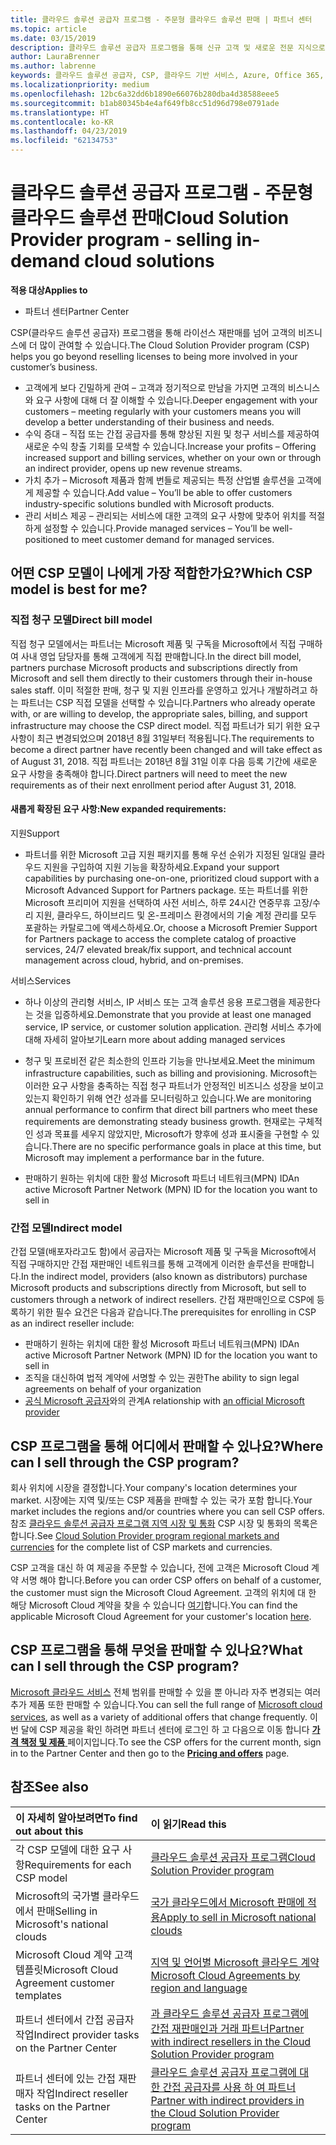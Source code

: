 ```yaml
---
title: 클라우드 솔루션 공급자 프로그램 - 주문형 클라우드 솔루션 판매 | 파트너 센터
ms.topic: article
ms.date: 03/15/2019
description: 클라우드 솔루션 공급자 프로그램을 통해 신규 고객 및 새로운 전문 지식으로 비즈니스를 성장시킬 수 있습니다.
author: LauraBrenner
ms.author: labrenne
keywords: 클라우드 솔루션 공급자, CSP, 클라우드 기반 서비스, Azure, Office 365, Dynamics, CSP 파트너, CSP에서 판매, 직접 파트너, 직접 CSP 파트너, 간접 CSP 재판매인, 직접 CSP, 간접 CSP, 직접 모델, 간접 모델, 간접 재판매인, 간접 공급자, 공급자, 배포자, 클라우드 솔루션 공급자 프로그램
ms.localizationpriority: medium
ms.openlocfilehash: 12bc6a32dd6b1890e66076b280dba4d38588eee5
ms.sourcegitcommit: b1ab80345b4e4af649fb8cc51d96d798e0791ade
ms.translationtype: HT
ms.contentlocale: ko-KR
ms.lasthandoff: 04/23/2019
ms.locfileid: "62134753"
---
```

# <a name="cloud-solution-provider-program---selling-in-demand-cloud-solutions"></a><span data-ttu-id="2ff19-104">클라우드 솔루션 공급자 프로그램 - 주문형 클라우드 솔루션 판매</span><span class="sxs-lookup"><span data-stu-id="2ff19-104">Cloud Solution Provider program - selling in-demand cloud solutions</span></span> 

<span data-ttu-id="2ff19-105">**적용 대상**</span><span class="sxs-lookup"><span data-stu-id="2ff19-105">**Applies to**</span></span>

-  <span data-ttu-id="2ff19-106">파트너 센터</span><span class="sxs-lookup"><span data-stu-id="2ff19-106">Partner Center</span></span>

<span data-ttu-id="2ff19-107">CSP(클라우드 솔루션 공급자) 프로그램을 통해 라이선스 재판매를 넘어 고객의 비즈니스에 더 많이 관여할 수 있습니다.</span><span class="sxs-lookup"><span data-stu-id="2ff19-107">The Cloud Solution Provider program (CSP) helps you go beyond reselling licenses to being more involved in your customer’s business.</span></span>
 
- <span data-ttu-id="2ff19-108">고객에게 보다 긴밀하게 관여 – 고객과 정기적으로 만남을 가지면 고객의 비스니스와 요구 사항에 대해 더 잘 이해할 수 있습니다.</span><span class="sxs-lookup"><span data-stu-id="2ff19-108">Deeper engagement with your customers – meeting regularly with your customers means you will develop a better understanding of their business and needs.</span></span>
- <span data-ttu-id="2ff19-109">수익 증대 – 직접 또는 간접 공급자를 통해 향상된 지원 및 청구 서비스를 제공하여 새로운 수익 창출 기회를 모색할 수 있습니다.</span><span class="sxs-lookup"><span data-stu-id="2ff19-109">Increase your profits – Offering increased support and billing services, whether on your own or through an indirect provider, opens up new revenue streams.</span></span>  
- <span data-ttu-id="2ff19-110">가치 추가 – Microsoft 제품과 함께 번들로 제공되는 특정 산업별 솔루션을 고객에게 제공할 수 있습니다.</span><span class="sxs-lookup"><span data-stu-id="2ff19-110">Add value – You’ll be able to offer customers industry-specific solutions bundled with Microsoft products.</span></span>
- <span data-ttu-id="2ff19-111">관리 서비스 제공 – 관리되는 서비스에 대한 고객의 요구 사항에 맞추어 위치를 적절하게 설정할 수 있습니다.</span><span class="sxs-lookup"><span data-stu-id="2ff19-111">Provide managed services – You’ll be well-positioned to meet customer demand for managed services.</span></span> 

## <a name="which-csp-model-is-best-for-me"></a><span data-ttu-id="2ff19-112">어떤 CSP 모델이 나에게 가장 적합한가요?</span><span class="sxs-lookup"><span data-stu-id="2ff19-112">Which CSP model is best for me?</span></span>

### <a name="direct-bill-model"></a><span data-ttu-id="2ff19-113">직접 청구 모델</span><span class="sxs-lookup"><span data-stu-id="2ff19-113">Direct bill model</span></span>

 <span data-ttu-id="2ff19-114">직접 청구 모델에서는 파트너는 Microsoft 제품 및 구독을 Microsoft에서 직접 구매하여 사내 영업 담당자를 통해 고객에게 직접 판매합니다.</span><span class="sxs-lookup"><span data-stu-id="2ff19-114">In the direct bill model, partners purchase Microsoft products and subscriptions directly from Microsoft and sell them directly to their customers through their in-house sales staff.</span></span> <span data-ttu-id="2ff19-115">이미 적절한 판매, 청구 및 지원 인프라를 운영하고 있거나 개발하려고 하는 파트너는 CSP 직접 모델을 선택할 수 있습니다.</span><span class="sxs-lookup"><span data-stu-id="2ff19-115">Partners who already operate with, or are willing to develop, the appropriate sales, billing, and support infrastructure may choose the CSP direct model.</span></span> <span data-ttu-id="2ff19-116">직접 파트너가 되기 위한 요구 사항이 최근 변경되었으며 2018년 8월 31일부터 적용됩니다.</span><span class="sxs-lookup"><span data-stu-id="2ff19-116">The requirements to become a direct partner have recently been changed and will take effect as of August 31, 2018.</span></span> <span data-ttu-id="2ff19-117">직접 파트너는 2018년 8월 31일 이후 다음 등록 기간에 새로운 요구 사항을 충족해야 합니다.</span><span class="sxs-lookup"><span data-stu-id="2ff19-117">Direct partners will need to meet the new requirements as of their next enrollment period after August 31, 2018.</span></span>


#### <a name="new-expanded-requirements"></a><span data-ttu-id="2ff19-118">새롭게 확장된 요구 사항:</span><span class="sxs-lookup"><span data-stu-id="2ff19-118">New expanded requirements:</span></span>

<span data-ttu-id="2ff19-119">지원</span><span class="sxs-lookup"><span data-stu-id="2ff19-119">Support</span></span>
- <span data-ttu-id="2ff19-120">파트너를 위한 Microsoft 고급 지원 패키지를 통해 우선 순위가 지정된 일대일 클라우드 지원을 구입하여 지원 기능을 확장하세요.</span><span class="sxs-lookup"><span data-stu-id="2ff19-120">Expand your support capabilities by purchasing one-on-one, prioritized cloud support with a Microsoft Advanced Support for Partners package.</span></span> <span data-ttu-id="2ff19-121">또는 파트너를 위한 Microsoft 프리미어 지원을 선택하여 사전 서비스, 하루 24시간 연중무휴 고장/수리 지원, 클라우드, 하이브리드 및 온-프레미스 환경에서의 기술 계정 관리를 모두 포괄하는 카탈로그에 액세스하세요.</span><span class="sxs-lookup"><span data-stu-id="2ff19-121">Or, choose a Microsoft Premier Support for Partners package to access the complete catalog of proactive services, 24/7 elevated break/fix support, and technical account management across cloud, hybrid, and on-premises.</span></span> 

<span data-ttu-id="2ff19-122">서비스</span><span class="sxs-lookup"><span data-stu-id="2ff19-122">Services</span></span>

- <span data-ttu-id="2ff19-123">하나 이상의 관리형 서비스, IP 서비스 또는 고객 솔루션 응용 프로그램을 제공한다는 것을 입증하세요.</span><span class="sxs-lookup"><span data-stu-id="2ff19-123">Demonstrate that you provide at least one managed service, IP service, or customer solution application.</span></span> <span data-ttu-id="2ff19-124">관리형 서비스 추가에 대해 자세히 알아보기</span><span class="sxs-lookup"><span data-stu-id="2ff19-124">Learn more about adding managed services</span></span>

- <span data-ttu-id="2ff19-125">청구 및 프로비전 같은 최소한의 인프라 기능을 만나보세요.</span><span class="sxs-lookup"><span data-stu-id="2ff19-125">Meet the minimum infrastructure capabilities, such as billing and provisioning.</span></span>
<span data-ttu-id="2ff19-126">Microsoft는 이러한 요구 사항을 충족하는 직접 청구 파트너가 안정적인 비즈니스 성장을 보이고 있는지 확인하기 위해 연간 성과를 모니터링하고 있습니다.</span><span class="sxs-lookup"><span data-stu-id="2ff19-126">We are monitoring annual performance to confirm that direct bill partners who meet these requirements are demonstrating steady business growth.</span></span> <span data-ttu-id="2ff19-127">현재로는 구체적인 성과 목표를 세우지 않았지만, Microsoft가 향후에 성과 표시줄을 구현할 수 있습니다.</span><span class="sxs-lookup"><span data-stu-id="2ff19-127">There are no specific performance goals in place at this time, but Microsoft may implement a performance bar in the future.</span></span> 

- <span data-ttu-id="2ff19-128">판매하기 원하는 위치에 대한 활성 Microsoft 파트너 네트워크(MPN) ID</span><span class="sxs-lookup"><span data-stu-id="2ff19-128">An active Microsoft Partner Network (MPN) ID for the location you want to sell in</span></span>


### <a name="indirect-model"></a><span data-ttu-id="2ff19-129">간접 모델</span><span class="sxs-lookup"><span data-stu-id="2ff19-129">Indirect model</span></span>

<span data-ttu-id="2ff19-130">간접 모델(배포자라고도 함)에서 공급자는 Microsoft 제품 및 구독을 Microsoft에서 직접 구매하지만 간접 재판매인 네트워크를 통해 고객에게 이러한 솔루션을 판매합니다.</span><span class="sxs-lookup"><span data-stu-id="2ff19-130">In the indirect model, providers (also known as distributors) purchase Microsoft products and subscriptions directly from Microsoft, but sell to customers through a network of indirect resellers.</span></span> <span data-ttu-id="2ff19-131">간접 재판매인으로 CSP에 등록하기 위한 필수 요건은 다음과 같습니다.</span><span class="sxs-lookup"><span data-stu-id="2ff19-131">The prerequisites for enrolling in CSP as an indirect reseller include:</span></span>

- <span data-ttu-id="2ff19-132">판매하기 원하는 위치에 대한 활성 Microsoft 파트너 네트워크(MPN) ID</span><span class="sxs-lookup"><span data-stu-id="2ff19-132">An active Microsoft Partner Network (MPN) ID for the location you want to sell in</span></span>
- <span data-ttu-id="2ff19-133">조직을 대신하여 법적 계약에 서명할 수 있는 권한</span><span class="sxs-lookup"><span data-stu-id="2ff19-133">The ability to sign legal agreements on behalf of your organization</span></span>
- <span data-ttu-id="2ff19-134">[공식 Microsoft 공급자](https://partnercenter.microsoft.com/partner/find-a-provider)와의 관계</span><span class="sxs-lookup"><span data-stu-id="2ff19-134">A relationship with [an official Microsoft provider](https://partnercenter.microsoft.com/partner/find-a-provider)</span></span>


## <a name="where-can-i-sell-through-the-csp-program"></a><span data-ttu-id="2ff19-135">CSP 프로그램을 통해 어디에서 판매할 수 있나요?</span><span class="sxs-lookup"><span data-stu-id="2ff19-135">Where can I sell through the CSP program?</span></span>

<span data-ttu-id="2ff19-136">회사 위치에 시장을 결정합니다.</span><span class="sxs-lookup"><span data-stu-id="2ff19-136">Your company's location determines your market.</span></span> <span data-ttu-id="2ff19-137">시장에는 지역 및/또는 CSP 제품을 판매할 수 있는 국가 포함 합니다.</span><span class="sxs-lookup"><span data-stu-id="2ff19-137">Your market includes the regions and/or countries where you can sell CSP offers.</span></span> <span data-ttu-id="2ff19-138">참조 [클라우드 솔루션 공급자 프로그램 지역 시장 및 통화](regional-authorization-overview.md) CSP 시장 및 통화의 목록은 합니다.</span><span class="sxs-lookup"><span data-stu-id="2ff19-138">See [Cloud Solution Provider program regional markets and currencies](regional-authorization-overview.md) for the complete list of CSP markets and currencies.</span></span>

<span data-ttu-id="2ff19-139">CSP 고객을 대신 하 여 제공을 주문할 수 있습니다, 전에 고객은 Microsoft Cloud 계약 서명 해야 합니다.</span><span class="sxs-lookup"><span data-stu-id="2ff19-139">Before you can order CSP offers on behalf of a customer, the customer must sign the Microsoft Cloud Agreement.</span></span> <span data-ttu-id="2ff19-140">고객의 위치에 대 한 해당 Microsoft Cloud 계약을 찾을 수 있습니다 [여기](agreements.md)합니다.</span><span class="sxs-lookup"><span data-stu-id="2ff19-140">You can find the applicable Microsoft Cloud Agreement for your customer's location [here](agreements.md).</span></span>  

## <a name="what-can-i-sell-through-the-csp-program"></a><span data-ttu-id="2ff19-141">CSP 프로그램을 통해 무엇을 판매할 수 있나요?</span><span class="sxs-lookup"><span data-stu-id="2ff19-141">What can I sell through the CSP program?</span></span>

<span data-ttu-id="2ff19-142">[Microsoft 클라우드 서비스](https://partner.microsoft.com/cloud-solution-provider/products-and-services) 전체 범위를 판매할 수 있을 뿐 아니라 자주 변경되는 여러 추가 제품 또한 판매할 수 있습니다.</span><span class="sxs-lookup"><span data-stu-id="2ff19-142">You can sell the full range of [Microsoft cloud services](https://partner.microsoft.com/cloud-solution-provider/products-and-services), as well as a variety of additional offers that change frequently.</span></span> <span data-ttu-id="2ff19-143">이번 달에 CSP 제공을 확인 하려면 파트너 센터에 로그인 하 고 다음으로 이동 합니다 [ **가격 책정 및 제품** ](https://partnercenter.microsoft.com/pcv/sales) 페이지입니다.</span><span class="sxs-lookup"><span data-stu-id="2ff19-143">To see the CSP offers for the current month, sign in to the Partner Center and then go to the [**Pricing and offers**](https://partnercenter.microsoft.com/pcv/sales) page.</span></span>

## <a name="see-also"></a><span data-ttu-id="2ff19-144">참조</span><span class="sxs-lookup"><span data-stu-id="2ff19-144">See also</span></span> 


|<span data-ttu-id="2ff19-145">**이 자세히 알아보려면**</span><span class="sxs-lookup"><span data-stu-id="2ff19-145">**To find out about this**</span></span>   |<span data-ttu-id="2ff19-146">**이 읽기**</span><span class="sxs-lookup"><span data-stu-id="2ff19-146">**Read this**</span></span>   |
|:---------------------------|:--------------------|
|<span data-ttu-id="2ff19-147">각 CSP 모델에 대한 요구 사항</span><span class="sxs-lookup"><span data-stu-id="2ff19-147">Requirements for each CSP model</span></span>   | [<span data-ttu-id="2ff19-148">클라우드 솔루션 공급자 프로그램</span><span class="sxs-lookup"><span data-stu-id="2ff19-148">Cloud Solution Provider program</span></span>](https://partnercenter.microsoft.com/partner/cloud-solution-provider)|
|<span data-ttu-id="2ff19-149">Microsoft의 국가별 클라우드에서 판매</span><span class="sxs-lookup"><span data-stu-id="2ff19-149">Selling in Microsoft's national clouds</span></span>   | [<span data-ttu-id="2ff19-150">국가 클라우드에서 Microsoft 판매에 적용</span><span class="sxs-lookup"><span data-stu-id="2ff19-150">Apply to sell in Microsoft national clouds</span></span>](csp-national-clouds-overview.md)|
|<span data-ttu-id="2ff19-151">Microsoft Cloud 계약 고객 템플릿</span><span class="sxs-lookup"><span data-stu-id="2ff19-151">Microsoft Cloud Agreement customer templates</span></span>   |[<span data-ttu-id="2ff19-152">지역 및 언어별 Microsoft 클라우드 계약</span><span class="sxs-lookup"><span data-stu-id="2ff19-152">Microsoft Cloud Agreements by region and language</span></span>](agreements.md)|
|<span data-ttu-id="2ff19-153">파트너 센터에서 간접 공급자 작업</span><span class="sxs-lookup"><span data-stu-id="2ff19-153">Indirect provider tasks on the Partner Center</span></span>  |[<span data-ttu-id="2ff19-154">과 클라우드 솔루션 공급자 프로그램에 간접 재판매인과 거래 파트너</span><span class="sxs-lookup"><span data-stu-id="2ff19-154">Partner with indirect resellers in the Cloud Solution Provider program</span></span>](indirect-provider-tasks-in-partner-center.md)|
|<span data-ttu-id="2ff19-155">파트너 센터에 있는 간접 재판매자 작업</span><span class="sxs-lookup"><span data-stu-id="2ff19-155">Indirect reseller tasks on the Partner Center</span></span>   |[<span data-ttu-id="2ff19-156">클라우드 솔루션 공급자 프로그램에 대 한 간접 공급자를 사용 하 여 파트너</span><span class="sxs-lookup"><span data-stu-id="2ff19-156">Partner with indirect providers in the Cloud Solution Provider program</span></span>](indirect-reseller-tasks-in-partner-center.md)|
